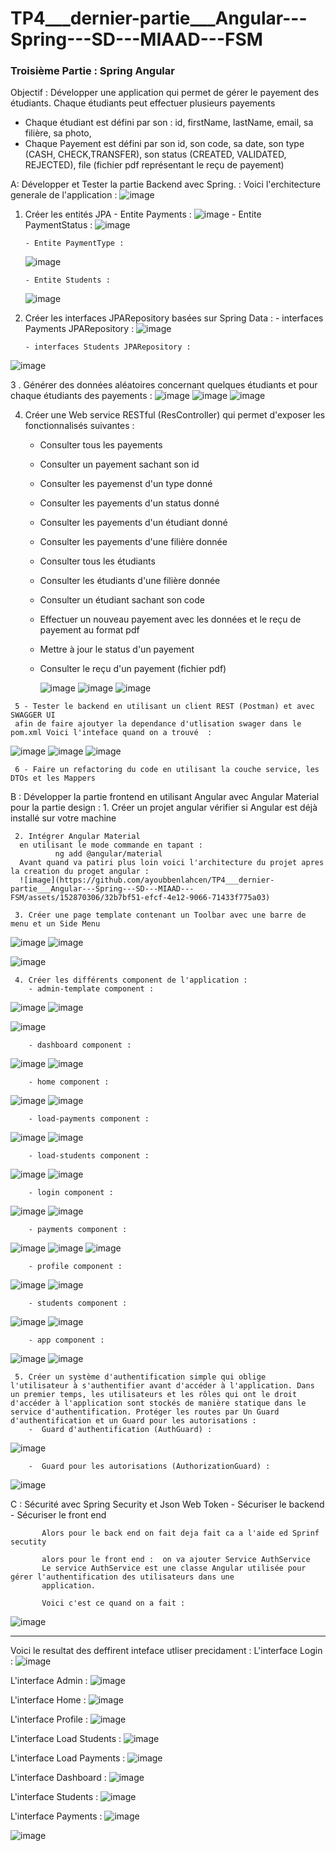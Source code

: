 # TP4___dernier-partie___Angular---Spring---SD---MIAAD---FSM

### Troisième Partie : Spring Angular

Objectif : 
Développer une application qui permet de gérer le payement des étudiants. Chaque étudiants peut effectuer plusieurs payements
- Chaque étudiant est défini par son : id, firstName, lastName, email, sa filière, sa photo,
- Chaque Payement est défini par son id, son code, sa date, son type (CASH, CHECK,TRANSFER), son status (CREATED, VALIDATED, REJECTED), file (fichier pdf représentant le reçu de payement)

A: Développer et Tester la partie Backend avec Spring. :
  Voici l'erchitecture generale de l'application : 
  ![image](https://github.com/ayoubbenlahcen/TP4___dernier-partie___Angular---Spring---SD---MIAAD---FSM/assets/152870306/a9ad2159-f2e3-49c8-9bc9-b676e6d76b25)

   1. Créer les entités JPA
          - Entite Payments : 
          ![image](https://github.com/ayoubbenlahcen/TP4___dernier-partie___Angular---Spring---SD---MIAAD---FSM/assets/152870306/a084e8b7-909d-47a0-a4dd-912e0347313d)
          - Entite PaymentStatus :
      ![image](https://github.com/ayoubbenlahcen/TP4___dernier-partie___Angular---Spring---SD---MIAAD---FSM/assets/152870306/8106eb83-8684-480c-a3d4-b66919c58ecf)
 
          - Entite PaymentType :
      ![image](https://github.com/ayoubbenlahcen/TP4___dernier-partie___Angular---Spring---SD---MIAAD---FSM/assets/152870306/3cf23e7f-75dc-466f-a8b3-74bc9628103e)

          - Entite Students :
      ![image](https://github.com/ayoubbenlahcen/TP4___dernier-partie___Angular---Spring---SD---MIAAD---FSM/assets/152870306/3cb454a0-4838-4045-b14a-82fa2803522a)
  
   2. Créer les interfaces JPARepository basées sur Spring Data :
          - interfaces Payments JPARepository  :
      ![image](https://github.com/ayoubbenlahcen/TP4___dernier-partie___Angular---Spring---SD---MIAAD---FSM/assets/152870306/1ac19d7a-8619-43cd-9a58-141bb958bfff)
      
          - interfaces Students JPARepository :
![image](https://github.com/ayoubbenlahcen/TP4___dernier-partie___Angular---Spring---SD---MIAAD---FSM/assets/152870306/59ee33fd-85a8-4d29-b4ab-3bd8d2b828a9)

   3 . Générer des données aléatoires concernant quelques étudiants et pour chaque étudiants des payements : 
   ![image](https://github.com/ayoubbenlahcen/TP4___dernier-partie___Angular---Spring---SD---MIAAD---FSM/assets/152870306/9df9ca36-0efa-4f77-b8a6-362ee68c46cb)
   ![image](https://github.com/ayoubbenlahcen/TP4___dernier-partie___Angular---Spring---SD---MIAAD---FSM/assets/152870306/ec3f755f-34ef-4f2f-aefc-db282815a7d1)
   ![image](https://github.com/ayoubbenlahcen/TP4___dernier-partie___Angular---Spring---SD---MIAAD---FSM/assets/152870306/804dd7c0-52a6-491c-83b5-82e433f585ee)

   4. Créer une Web service RESTful (ResController) qui permet d'exposer les fonctionnalisés suivantes :
        - Consulter tous les payements
        - Consulter un payement sachant son id
        - Consulter les payemenst d'un type donné
        - Consulter les payements d'un status donné
        - Consulter les payements d'un étudiant donné
        - Consulter les payements d'une filière donnée
        - Consulter tous les étudiants
        - Consulter les étudiants d'une filière donnée
        - Consulter un étudiant sachant son code
        - Effectuer un nouveau payement avec les données et le reçu de payement au format pdf
        - Mettre à jour le status d'un payement
        - Consulter le reçu d'un payement  (fichier pdf)

          ![image](https://github.com/ayoubbenlahcen/TP4___dernier-partie___Angular---Spring---SD---MIAAD---FSM/assets/152870306/09435de1-000a-4836-8d82-c6101db68241)
          ![image](https://github.com/ayoubbenlahcen/TP4___dernier-partie___Angular---Spring---SD---MIAAD---FSM/assets/152870306/eeda736c-9a9d-4bed-9d48-563f145e4f8a)
          ![image](https://github.com/ayoubbenlahcen/TP4___dernier-partie___Angular---Spring---SD---MIAAD---FSM/assets/152870306/5cd06198-fc4b-4294-8d68-06ea9dd5beb9)


     5 - Tester le backend en utilisant un client REST (Postman) et avec SWAGGER UI
     afin de faire ajoutyer la dependance d'utlisation swager dans le pom.xml Voici l'inteface quand on a trouvé  : 
![image](https://github.com/ayoubbenlahcen/TP4___dernier-partie___Angular---Spring---SD---MIAAD---FSM/assets/152870306/9540224c-f761-411f-9a0e-d2a18b94626a)
![image](https://github.com/ayoubbenlahcen/TP4___dernier-partie___Angular---Spring---SD---MIAAD---FSM/assets/152870306/7a9a2bf2-56b1-414f-bc16-f9c36097c4eb)
![image](https://github.com/ayoubbenlahcen/TP4___dernier-partie___Angular---Spring---SD---MIAAD---FSM/assets/152870306/f37d8e9c-b9b5-4eee-bf50-1b5e8da228df)

     6 - Faire un refactoring du code en utilisant la couche service, les DTOs et les Mappers
B : Développer la partie frontend en utilisant Angular avec Angular Material pour la partie design : 
     1. Créer un projet angular
          vérifier si Angular est déjà installé sur votre machine
          
     2. Intégrer Angular Material
      en utilisant le mode commande en tapant : 
              ng add @angular/material
      Avant quand va patiri plus loin voici l'architecture du projet apres la creation du proget angular : 
      ![image](https://github.com/ayoubbenlahcen/TP4___dernier-partie___Angular---Spring---SD---MIAAD---FSM/assets/152870306/32b7bf51-efcf-4e12-9066-71433f775a03)

     3. Créer une page template contenant un Toolbar avec une barre de menu et un Side Menu
  ![image](https://github.com/ayoubbenlahcen/TP4___dernier-partie___Angular---Spring---SD---MIAAD---FSM/assets/152870306/6a6fef9f-e2b5-4741-afa0-b674ba21041b)
![image](https://github.com/ayoubbenlahcen/TP4___dernier-partie___Angular---Spring---SD---MIAAD---FSM/assets/152870306/0a9dd6d6-8d13-4446-994c-796b1baf86b3)

![image](https://github.com/ayoubbenlahcen/TP4___dernier-partie___Angular---Spring---SD---MIAAD---FSM/assets/152870306/314913e2-3814-4d1b-b277-73508bf70e5a)

     4. Créer les différents component de l'application : 
        - admin-template component :
  ![image](https://github.com/ayoubbenlahcen/TP4___dernier-partie___Angular---Spring---SD---MIAAD---FSM/assets/152870306/55a71562-b8d5-4973-9331-f5a6f32c2fec)
![image](https://github.com/ayoubbenlahcen/TP4___dernier-partie___Angular---Spring---SD---MIAAD---FSM/assets/152870306/66e7b0de-bd16-46f0-afa7-29d6ed5570be)

![image](https://github.com/ayoubbenlahcen/TP4___dernier-partie___Angular---Spring---SD---MIAAD---FSM/assets/152870306/1183999a-9d36-4d87-a078-fe3e9b409909)

        - dashboard component :
  ![image](https://github.com/ayoubbenlahcen/TP4___dernier-partie___Angular---Spring---SD---MIAAD---FSM/assets/152870306/6dde98ff-9487-434b-ad66-b85a9cdc9f92)
![image](https://github.com/ayoubbenlahcen/TP4___dernier-partie___Angular---Spring---SD---MIAAD---FSM/assets/152870306/f43a3201-72a2-4bc6-8cf7-8f53e8da2517)

        - home component :
  ![image](https://github.com/ayoubbenlahcen/TP4___dernier-partie___Angular---Spring---SD---MIAAD---FSM/assets/152870306/09970a95-4658-4bc5-b11c-ccebc7d70faa)
![image](https://github.com/ayoubbenlahcen/TP4___dernier-partie___Angular---Spring---SD---MIAAD---FSM/assets/152870306/24d1e523-6600-4620-b6e6-7d06a6dd3b07)

        - load-payments component :
![image](https://github.com/ayoubbenlahcen/TP4___dernier-partie___Angular---Spring---SD---MIAAD---FSM/assets/152870306/9f1f1fb7-5ab6-4a10-a528-3013912b5554)
![image](https://github.com/ayoubbenlahcen/TP4___dernier-partie___Angular---Spring---SD---MIAAD---FSM/assets/152870306/0aaa559c-3594-406a-9fd9-5e460d2562c7)

        - load-students component :
![image](https://github.com/ayoubbenlahcen/TP4___dernier-partie___Angular---Spring---SD---MIAAD---FSM/assets/152870306/7de6719b-60fc-4477-ab92-9c86eb85ddd7)
![image](https://github.com/ayoubbenlahcen/TP4___dernier-partie___Angular---Spring---SD---MIAAD---FSM/assets/152870306/49255983-e0b5-41cc-bc1d-1e8923483ae0)

        - login component :
![image](https://github.com/ayoubbenlahcen/TP4___dernier-partie___Angular---Spring---SD---MIAAD---FSM/assets/152870306/7f8fb15b-a4db-4de5-bb5f-948c1cfc0af5)
![image](https://github.com/ayoubbenlahcen/TP4___dernier-partie___Angular---Spring---SD---MIAAD---FSM/assets/152870306/e3d7532f-5c44-4b23-adab-a21cd1564d17)


        - payments component :
![image](https://github.com/ayoubbenlahcen/TP4___dernier-partie___Angular---Spring---SD---MIAAD---FSM/assets/152870306/8c1d9287-f7f0-470c-84ec-2987f685d4de)
![image](https://github.com/ayoubbenlahcen/TP4___dernier-partie___Angular---Spring---SD---MIAAD---FSM/assets/152870306/80a0e79c-92ff-4a7c-87aa-e3834001135f)
![image](https://github.com/ayoubbenlahcen/TP4___dernier-partie___Angular---Spring---SD---MIAAD---FSM/assets/152870306/75c14b69-aade-4237-bfed-18f96e15bf8c)

        - profile component :
![image](https://github.com/ayoubbenlahcen/TP4___dernier-partie___Angular---Spring---SD---MIAAD---FSM/assets/152870306/a4fa9b2c-d79f-4866-aa47-e827d69f5ae1)
![image](https://github.com/ayoubbenlahcen/TP4___dernier-partie___Angular---Spring---SD---MIAAD---FSM/assets/152870306/812631f7-5ff0-4819-b318-9644356b5b58)

        - students component :
![image](https://github.com/ayoubbenlahcen/TP4___dernier-partie___Angular---Spring---SD---MIAAD---FSM/assets/152870306/dc53d042-da23-4a7a-8468-9765c24bdae1)
![image](https://github.com/ayoubbenlahcen/TP4___dernier-partie___Angular---Spring---SD---MIAAD---FSM/assets/152870306/3784da9a-e84d-44b9-8980-037f7f2fa91a)

        - app component :
![image](https://github.com/ayoubbenlahcen/TP4___dernier-partie___Angular---Spring---SD---MIAAD---FSM/assets/152870306/e97e5f5f-e3e8-4e9c-b6fb-eaf7cbcd4c52)
![image](https://github.com/ayoubbenlahcen/TP4___dernier-partie___Angular---Spring---SD---MIAAD---FSM/assets/152870306/401a6370-5889-43ab-8eb1-2016efe4537c)

     5. Créer un système d'authentification simple qui oblige l'utilisateur à s'authentifier avant d'accéder à l'application. Dans un premier temps, les utilisateurs et les rôles qui ont le droit d'accéder à l'application sont stockés de manière statique dans le service d'authentification. Protéger les routes par Un Guard d'authentification et un Guard pour les autorisations :
        -  Guard d'authentification (AuthGuard) :
![image](https://github.com/ayoubbenlahcen/TP4___dernier-partie___Angular---Spring---SD---MIAAD---FSM/assets/152870306/873cc7df-9070-4367-a0aa-b1538027689b)

        -  Guard pour les autorisations (AuthorizationGuard) :
![image](https://github.com/ayoubbenlahcen/TP4___dernier-partie___Angular---Spring---SD---MIAAD---FSM/assets/152870306/a1a13a11-92a0-4bc2-9f69-46d7ea1fb736)

  C : Sécurité avec Spring Security et Json Web Token
           - Sécuriser le backend
           - Sécuriser le front end

           Alors pour le back end on fait deja fait ca a l'aide ed Sprinf secutity 

           alors pour le front end :  on va ajouter Service AuthService
           Le service AuthService est une classe Angular utilisée pour gérer l'authentification des utilisateurs dans une
           application.

           Voici c'est ce quand on a fait : 
![image](https://github.com/ayoubbenlahcen/TP4___dernier-partie___Angular---Spring---SD---MIAAD---FSM/assets/152870306/ab9b90b6-88f0-4b80-9a77-dd59fc8440f5)

********************************************************************************************************************************
Voici le resultat des deffirent inteface utliser precidament : 
L'interface Login : 
![image](https://github.com/ayoubbenlahcen/TP4___dernier-partie___Angular---Spring---SD---MIAAD---FSM/assets/152870306/a81d571e-39e4-46ba-8c97-b719a8877e01)

L'interface Admin : 
![image](https://github.com/ayoubbenlahcen/TP4___dernier-partie___Angular---Spring---SD---MIAAD---FSM/assets/152870306/6b023d88-25dd-461c-bb3c-4cb498ffe2c9)

L'interface Home : 
![image](https://github.com/ayoubbenlahcen/TP4___dernier-partie___Angular---Spring---SD---MIAAD---FSM/assets/152870306/a4135467-eaf4-43bd-aaad-3a24aacc086d)

L'interface Profile : 
![image](https://github.com/ayoubbenlahcen/TP4___dernier-partie___Angular---Spring---SD---MIAAD---FSM/assets/152870306/888c45f0-8126-4477-ae35-bc4f0d57bc76)


L'interface Load Students : 
![image](https://github.com/ayoubbenlahcen/TP4___dernier-partie___Angular---Spring---SD---MIAAD---FSM/assets/152870306/513b2445-473a-48eb-8173-64c5140b7998)

L'interface Load Payments : 
![image](https://github.com/ayoubbenlahcen/TP4___dernier-partie___Angular---Spring---SD---MIAAD---FSM/assets/152870306/2503bb35-1125-4bb9-a32e-8fc9955a6f36)

L'interface Dashboard : 
![image](https://github.com/ayoubbenlahcen/TP4___dernier-partie___Angular---Spring---SD---MIAAD---FSM/assets/152870306/db243691-6094-4612-baa0-a640344739da)

L'interface Students : 
![image](https://github.com/ayoubbenlahcen/TP4___dernier-partie___Angular---Spring---SD---MIAAD---FSM/assets/152870306/3a44aa12-e4c0-4c47-9b33-0ba78658fcad)

L'interface Payments : 
![image](https://github.com/ayoubbenlahcen/TP4___dernier-partie___Angular---Spring---SD---MIAAD---FSM/assets/152870306/8d9c6fb5-d95e-42d7-8668-f39b738bc193)




![image](https://github.com/ayoubbenlahcen/TP4___dernier-partie___Angular---Spring---SD---MIAAD---FSM/assets/152870306/49b1b75b-a988-45a6-9225-660e9b777cf8)
